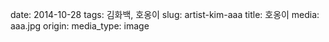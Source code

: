date: 2014-10-28
tags: 김화백, 호옹이
slug: artist-kim-aaa
title: 호옹이
media: aaa.jpg
origin: 
media_type: image
